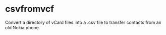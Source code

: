 csvfromvcf
==========

Convert a directory of vCard files into a .csv file to transfer contacts from an old Nokia phone.